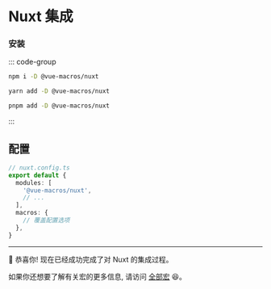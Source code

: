 # <div i-logos:nuxt-icon inline-block /> Nuxt 集成 <PackageVersion name="@vue-macros/nuxt" />

### 安装

::: code-group

```bash [npm]
npm i -D @vue-macros/nuxt
```

```bash [yarn]
yarn add -D @vue-macros/nuxt
```

```bash [pnpm]
pnpm add -D @vue-macros/nuxt
```

:::

## 配置

```ts
// nuxt.config.ts
export default {
  modules: [
    '@vue-macros/nuxt',
    // ...
  ],
  macros: {
    // 覆盖配置选项
  },
}
```

---

:tada: 恭喜你! 现在已经成功完成了对 Nuxt 的集成过程。

如果你还想要了解有关宏的更多信息, 请访问 [全部宏](/zh-CN/macros/) :laughing:。
